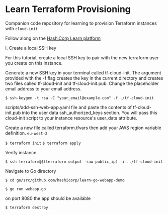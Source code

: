 # Learn Terraform Provisioning
Companion code repository for learning to provision Terraform instances with `cloud-init`

Follow along on the [HashiCorp Learn platform](https://learn.hashicorp.com/tutorials/terraform/cloud-init?in=terraform/provision)

I. Create a local SSH key

For this tutorial, create a local SSH key to pair with the new terraform user you create on this instance.

Generate a new SSH key in your terminal called tf-cloud-init. The argument provided with the -f flag creates the key in the current directory and creates two files called tf-cloud-init and tf-cloud-init.pub. Change the placeholder email address to your email address.

`$ ssh-keygen -t rsa -C "your_email@example.com" -f ./tf-cloud-init`


scripts/add-ssh-web-app.yaml file and paste the contents of tf-cloud-init.pub into the user data ssh_authorized_keys section. You will pass this cloud-init script to your instance resource's user_data attribute.


Create a new file called terraform.tfvars then add your AWS region variable definition.  `eu-west-2`

`$ terraform init`
`$ terraform apply`

Verify instance

`$ ssh terraform@$(terraform output -raw public_ip) -i ../tf-cloud-init`

Navigate to Go directory

`$ cd go/src/github.com/hashicorp/learn-go-webapp-demo`

`$ go run webapp.go`

on port 8080 the app should be available

`$ terraform destroy`